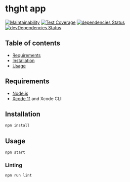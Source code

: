 # thght app

[![Maintainability](https://api.codeclimate.com/v1/badges/135e21372e830d3c28ad/maintainability)](https://codeclimate.com/github/thght-birds/thght-app/maintainability) [![Test Coverage](https://api.codeclimate.com/v1/badges/135e21372e830d3c28ad/test_coverage)](https://codeclimate.com/github/thght-birds/thght-app/test_coverage) [![dependencies Status](https://img.shields.io/david/thght-birds/thght-app.svg)](https://david-dm.org/thght-birds/thght-app) [![devDependencies Status](https://img.shields.io/david/dev/thght-birds/thght-app.svg)](https://david-dm.org/thght-birds/thght-app?type=dev)

## Table of contents

- [Requirements](#requirements)
- [Installation](#installation)
- [Usage](#usage)

## Requirements

- [Node.js](https://nodejs.org)
- [Xcode 11](https://developer.apple.com/xcode/) and Xcode CLI

## Installation

```bash
npm install
```

## Usage

```bash
npm start
```

### Linting

```bash
npm run lint
```
